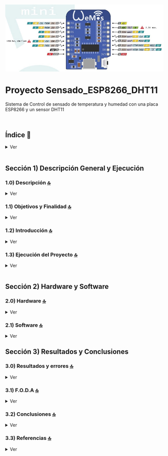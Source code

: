 ![Index app](./doc/assets/img/wemos.jpg)

# Proyecto Sensado_ESP8266_DHT11
Sistema de Control de sensado de temperatura y humedad con una placa ESP8266 y un sensor DHT11

<br>

## Índice 📜

<details>
 <summary> Ver </summary>
 
 <br>
 
### Sección 1) Descripción General y Ejecución

  - [1.0) Descripción del Proyecto.](#10-descripción-)
  - [1.1) Objetivos y Finalidad.](#11-objetivos-y-finalidad-)
  - [1.2) Introducción.](#12-introducción-)
  - [1.3) Ejecución del Proyecto.](#13-ejecución-del-proyecto-)
   

### Sección 2) Hardware y Software
  
  - [2.0) Hardware.](#20-hardware-)
  - [2.1) Software.](#21-software-)


### Sección 3) Resultados y Conclusiones

  - [3.0) Resultados y errores.](#30-resultados-y-errores-)
  - [3.1) F.O.D.A](#31-foda-)
  - [3.2) Conclusiones](#32-conclusiones-)
  - [3.3) Referencias.](#33-referencias-)

<br>

</details>



<br>

## Sección 1) Descripción General y Ejecución 


### 1.0) Descripción [🔝](#índice-) 

<details>
  <summary>Ver</summary>
 
 <br>

La motivación de este proyecto surgió en base a implementar algún sistema que nos permita tener una cómoda medición de rangos de temperatura y humedad sin tener que preocuparnos constantemente sobre el aparato del laboratorio, darles prioridad a otras tareas, agilizar tiempos y tener un mejor control sobre el mismo.
 
<br>

</details>


### 1.1) Objetivos y Finalidad [🔝](#índice-)

<details>
  <summary>Ver</summary>
 
 <br>

 El propósito de este proyecto es la inclusión tecnológica por parte del personal que se desempeña en el sector de salud, específicamente en laboratorios. Como así también aumentar el sistema de medición y control en logística.

El destinatario del proyecto será el personal que se implemente en el área de salud, puntualmente en el sector descrito previamente
La funcionalidad del proyecto es a un bajo costo de inversión, una implementación de un punto de sensado de temperatura y humedad controlado de forma automática y remota. El personal del sector podrá hacer uso de este sistema de sensado mediante una aplicación móvil, el uso de la misma es descrita en este informe.

Las metodologías para el funcionamiento del dispositivo son:
* Creación y estructuración del código del dispositivo de censado (Wemos d1 esp8266).

* Descarga y configuración de la aplicación Blynk.

* Diseño, implementación y configuración de plantilla de la app.

* Puesta a prueba del dispositivo y aplicación.


<br>

</details>



### 1.2) Introducción [🔝](#índice-)

<details>
  <summary>Ver</summary>
 
 <br>

 Mediante el surgimiento de la necesidad de tener un control en un ambiente de trabajo se planteó la posibilidad de realizar un punto de censado 
de temperatura y humedad en un ambiente no controlado de forma automática por parte del personal, incorporando la capacidad tecnológica a un bajo costo y una inversión de control y seguridad más apropiada. La problemática se presenta a nivel general en la inversión de automatismos en el sector productivo, salud, etc.
y la poca inversión de formación del personal en cuanto a tecnología concierne. Por eso con el proyecto presentado se implementa no solo un automatismo electrónico sino también la inclusión tecnológica del personal a este de forma que la interacción sea directa por el mismo.

En la etapa inicial del proyecto se realizo el conexionado del sistema electrónico a implementar y el diseño de software que este precisaba.
	En la segunda etapa del proyecto se confecciono el entorno de desarrollo (ide: arduino), mediante el cual se realizará y armara el programa principal de la placa ESP8266(núcleo lógico del proyecto), además de la confección del ide se implementaron las librerías necesarias para el funcionamiento del mismo junto con el sensor de temperatura y humedad (DHT11) y la app móvil de uso.
	La tercera etapa consistió en el desarrollo del programa que implementa el ESP8266 y el diseño de plantilla de la aplicación Blynk



<br>

</details>





### 1.3) Ejecución del Proyecto [🔝](#índice-)

<details>
  <summary>Ver</summary>
 
 
* Una vez creado un entorno de trabajo a través de algún ide, clonamos el proyecto
```git
git clone https://github.com/andresWeitzel/Sensado_ESP8266_DHT11
```
* Nos posicionamos sobre el proyecto
```git
cd 'projectName'
```
* Instalamos todas las librerías necesarias del proyecto desde el IDE de arduino
```git
#include <SPI.h>;
#include <ESP8266WiFi.h>;
#include <BlynkSimpleEsp8266.h>;
#include <SimpleTimer.h>;
#include <DHT.h>;
```
* Modificamos el auth generado desde BLYNK
```git
char auth[] = "_kc9BxuBX9RZHGFAk0TaZ59IT66TAdy1";
```
* Agregamos los valores correspondientes de nuestra red wifi
```git
char ssid[] = "xx";//nombre
char pass[] = "xx";//password
```
* Añadimos un email para comprobar el punto de control de temperatura máxima
```git
Blynk.email("xx@hotmail.com","AVISO!!", "Se supero la temperatura maxima!!.");
```
* Nos conectamos desde BLYNK con la app. Escanear qr
* App: https://play.google.com/store/apps/details?id=cc.blynk&hl=pt
* Comprobamos que se reciban correctamente los datos.
 
<br>

</details>



<br>

## Sección 2) Hardware y Software
  
### 2.0) Hardware [🔝](#índice-)

<details>
  <summary>Ver</summary>
 
 <br>

![Index app](./doc/assets/img/diagrama_conexion.png)

#### Características técnicas del Wemos d1 mini ESP8266:

* Velocidad: 80MHz/160MHz
* Flash: 4M bytes
* Tensión funcionamiento: 3.3V
* Entradas y salidas digitales: 11, todos (salvo el D0) con PWM, interrupciones, e I2C
* Entradas analógicas: 1 (Max. 3.2V)
* Conector Micro-USB.

#### Características técnicas del sensor DHT11:

* Alimentación: 3Vdc ≤ Vcc ≤ 5Vdc
* Rango de medición de temperatura: 0 a 50 °C
* Precisión de medición de temperatura: ±2.0 °C.
* Resolución Temperatura: 0.1°C
* Rango de medición de humedad: 20% a 90% RH.
* Precisión de medición de humedad: 4% RH.
* Resolución Humedad: 1% RH
* Tiempo de censado: 1 seg.

<br>

</details>





### 2.1) Software [🔝](#índice-)

<details>
  <summary>Ver</summary>
 
 <br>


#### Consideraciones Diagrama Plantilla SensadoLabo BLYNK:

<img src="./doc/assets/img/f1.jpg" style="width: 50%; height: 50%"/>

1) Cuando el ESP8266 pierda conexión nos notificara mediante una alerta a nuestro teléfono (previamente configurado tanto el número y los permisos del mismo).
2) Nos notificara a nuestra cuenta de Twitter en caso de que haya algún problema.
3) Podremos Generar los reportes diarios, semanales, mensuales a cerca de los valores obtenidos de humedad y temperatura.

<img src="./doc/assets/img/f2.jpg" style="width: 50%; height: 50%"/>

4) En caso de que nuestras alertas fallaran tenemos una interfaz de información acerca de la conexión de nuestro dispositivo IOT.
5) En caso de que nuestras alertas fallen, tendremos una interfaz de información acerca de la conexión de nuestro dispositivo IOT.


<img src="./doc/assets/img/f3.jpg" style="width: 50%; height: 50%"/>

6) Se puede observar la variación de Temperatura en el gráfico, está configurado para un máximo de 50°.


<img src="./doc/assets/img/f4.jpg" style="width: 50%; height: 50%"/>

7) Cuando se supere el umbral de temperatura establecido se producirán destellos de un led a modo de advertencia.




#### Driver
* [IDE Arduino](https://docs.arduino.cc/software/ide-v1/tutorials/Windows)
* [Driver Puerto Serial Esp](http://www.wch.cn/download/CH341SER_EXE.html)

#### Librerías
* [SPI.h](https://docs.arduino.cc/learn/communication/spi)
* [ESP8266WiFi.h](https://github.com/esp8266/Arduino)
* [BlynkSimpleEsp8266.h](https://github.com/blynkkk/blynk-library)
* [SimpleTimer.h](https://github.com/jfturcot/SimpleTimer)
* [DHT.h](https://github.com/adafruit/DHT-sensor-library)

#### Funciones Externas
* Serial.begin()
* Blynk.begin()
* dht.readHumidity()
* dht.readTemperature()
* Blynk.virtualWrite()
* timer.setInterval()
* Blynk.run()
* timer.run()


#### Otros
- https://www.arduino.cc/
- https://blynk.io/
- https://fritzing.org/download/


<br>

</details>



## Sección 3) Resultados y Conclusiones



### 3.0) Resultados y errores [🔝](#índice-)

<details>
  <summary>Ver</summary>
 
 <br>

Se reemplazo el dispositivo principal (Arduino uno), por un ESP8266 WEmos d1, ya que este tiene la capacidad de un reducido costo
en relación al primero y la comunicación directa a internet mediante una placa wifi(sin módulos externos), por ende se creó un programa para el ESP8266 utilizando el ide Arduino y las configuraciones que este precise(path, librerias, funciones,etc).Se implementaron librerias adicionales para la comunicación de la aplicación BLYNK mediante funciones de la mismas(detalle en apartado), se cambió la configuración del dispotivivo vía hardware y software, ya que al principio se utilizó un sensor de temperatura dht22 y otro tipo sonda, puesta a prueba correcta de la misma.


<br>

</details>



### 3.1) F.O.D.A [🔝](#índice-)

<details>
  <summary>Ver</summary>
 
 <br>


| Fortalezas | Oportunidades | Debilidades | Amenazas |
| ------------- | ------------- | ------------- | ------------- |
| Fácil implementación y uso |  Bajo Costo y Proyecto Open Source | Conocimiento en Programación y Electrónica |  Inconvenientes en el uso de drivers y librerías para el ESP8266 |

<br>

</details>



### 3.2) Conclusiones [🔝](#índice-)

<details>
  <summary>Ver</summary>
 
 <br>


El proyecto incentivo a la aproximación del uso de sistemas IOT (internet de las cosas) para automatizar tareas, no solo en el área propiamente a implementar sino en cualquier área. La electrónica y la informática evoluciona a pasos cada vez mas grandes, y desaprovechar esta situación nos lleva a gastos que pueden ser innecesarios o distribuciones de roles que son redundantes en ciertos aspectos. Este proyecto con un simple sensor de temperatura, una placa de control gestionada por un programa y conexión wifi, nos permite la comodidad de la gestión de dos magnitudes (humedad y temperatura) de forma remota sin la necesidad de que el personal este recorriendo la maquinaria implementada en el sector.

<br>

</details>


### 3.3) Referencias [🔝](#índice-)

<details>
  <summary>Ver</summary>
 
 <br>

* [Provecto](https://github.com/andresWeitzel/Sensado_ESP8266_DHT11/tree/master/DHT11_sensor_nodemcu)
* [Wemos d1 esp8266](https://www.aprendiendoarduino.com/tag/wemos-d1-mini/)
* [CH34 ESP8266 driver](http://www.wch.cn/download/CH341SER_EXE.html)
* [Drivers ESP8266 driver](https://wiki.wemos.cc/downloads)



<br>

</details>


